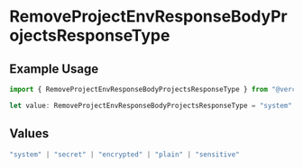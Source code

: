 # RemoveProjectEnvResponseBodyProjectsResponseType

## Example Usage

```typescript
import { RemoveProjectEnvResponseBodyProjectsResponseType } from "@vercel/sdk/models/operations/removeprojectenv.js";

let value: RemoveProjectEnvResponseBodyProjectsResponseType = "system";
```

## Values

```typescript
"system" | "secret" | "encrypted" | "plain" | "sensitive"
```